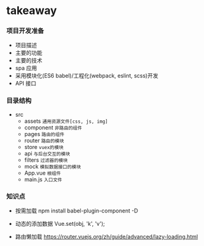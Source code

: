 # takeaway
### 项目开发准备
- 项目描述
- 主要的功能
- 主要的技术
- spa 应用
- 采用模块化(ES6 babel)/工程化(webpack, eslint, scss)开发
- API 接口

### 目录结构
- src
  + assets `通用资源文件[css, js, img]`
  + component `非路由的组件`
  + pages `路由的组件`
  + router `路由的模块`
  + store `vuex的模块`
  + api `与后台交互的模块`
  + filters `过滤器的模块`
  + mock `模拟数据接口的模块`
  + App.vue `根组件`
  + main.js `入口文件`

### 知识点
- 按需加载
  npm install babel-plugin-component -D

- 动态的添加数据
  Vue.set(obj, 'k', 'v');

- 路由懒加载
  https://router.vuejs.org/zh/guide/advanced/lazy-loading.html
  
